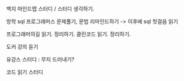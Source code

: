 
백지 마인드맵 스터디 / 스터디 생각하기.

방학
sql 프로그래머스 문제풀기, 문법 리마인드하기
-> 이후에 sql 첫걸음 읽기

프로그래머의길 읽기. 정리하기.
클린코드 읽기. 정리하기.

도커 강의 듣기

유강스 스터디 : 무지 드러내기?

코드 읽기 스터디